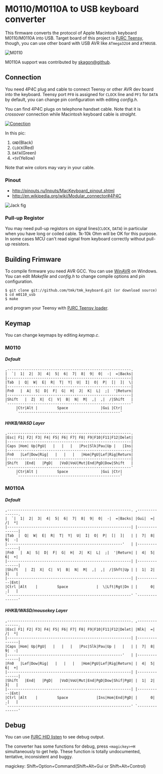 M0110/M0110A to USB keyboard converter
======================================
This firmware converts the protocol of Apple Macintosh keyboard M0110/M0110A into USB.
Target board of this project is [PJRC Teensy](http://www.pjrc.com/teensy/), though,
you can use other board with USB AVR like `ATmega32U4` and `AT90USB`.

![M0110](https://github.com/tmk/tmk_keyboard/raw/master/m0110_usb/doc/m0110.jpg)

M0110A support was contributed by [skagon@github](https://github.com/skagon).



Connection
----------
You need 4P4C plug and cable to connect Teensy or other AVR dev board into the keyboard.
Teensy port `PF0` is assigned for `CLOCK` line and `PF1` for `DATA` by default,
you can change pin configuration with editing *config.h*.

You can find 4P4C plugs on telephone handset cable. Note that it is *crossover* connection
while Macintosh keyboard cable is *straight*.

[![Conection](http://i.imgur.com/vJoVOm.jpg)](http://i.imgur.com/vJoVO.jpg)

In this pic:

1. `GND`(Black)
2. `CLOCK`(Red)
3. `DATA`(Green)
4. `+5V`(Yellow)

Note that wire colors may vary in your cable.


### Pinout
- <http://pinouts.ru/Inputs/MacKeyboard_pinout.shtml>
- <http://en.wikipedia.org/wiki/Modular_connector#4P4C>

![Jack fig](http://www.kbdbabel.org/conn/kbd_connector_macplus.png)


### Pull-up Registor
You may need pull-up registors on signal lines(`CLOCK`, `DATA`) in particular
when you have long or coiled cable. 1k-10k Ohm will be OK for this purpose.
In some cases MCU can't read signal from keyboard correctly without pull-up resistors.



Building Frimware
-----------------
To compile firmware you need AVR GCC. You can use [WinAVR](http://winavr.sourceforge.net/) on Windows.
You can edit *Makefile* and *config.h* to change compile options and pin configuration.

    $ git clone git://github.com/tmk/tmk_keyboard.git (or download source)
    $ cd m0110_usb
    $ make

and program your Teensy with [PJRC Teensy loader](http://www.pjrc.com/teensy/loader.html).



Keymap
------
You can change keymaps by editing *keymap.c*.

### M0110
#### *Default*
    ,---------------------------------------------------------.
    |  `|  1|  2|  3|  4|  5|  6|  7|  8|  9|  0|  -|  =|Backs|
    |---------------------------------------------------------|
    |Tab  |  Q|  W|  E|  R|  T|  Y|  U|  I|  O|  P|  [|  ]|  \|
    |---------------------------------------------------------|
    |Fn0   |  A|  S|  D|  F|  G|  H|  J|  K|  L|  ;|  '|Return|
    |---------------------------------------------------------|
    |Shift   |  Z|  X|  C|  V|  B|  N|  M|  ,|  ,|  /|Shift   |
    `---------------------------------------------------------'
         |Ctr|Alt |         Space               |Gui |Ctr|
         `-----------------------------------------------'
#### *HHKB/WASD Layer*
    ,---------------------------------------------------------.
    |Esc| F1| F2| F3| F4| F5| F6| F7| F8| F9|F10|F11|F12|Delet|
    |---------------------------------------------------------|
    |Caps |Hom| Up|PgU|   |   |   |   |Psc|Slk|Pau|Up |   |Ins|
    |---------------------------------------------------------|
    |Fn0   |Lef|Dow|Rig|   |   |   |   |Hom|PgU|Lef|Rig|Return|
    |---------------------------------------------------------|
    |Shift   |End|   |PgD|   |VoD|VoU|Mut|End|PgD|Dow|Shift   |
    `---------------------------------------------------------'
         |Ctr|Alt |         Space               |Gui |Ctr|
         `-----------------------------------------------'

### M0110A
#### *Default*
    ,---------------------------------------------------------. ,---------------.
    |  `|  1|  2|  3|  4|  5|  6|  7|  8|  9|  0|  -|  =|Backs| |Gui|  =|  /|  *|
    |---------------------------------------------------------| |---------------|
    |Tab  |  Q|  W|  E|  R|  T|  Y|  U|  I|  O|  P|  [|  ]|   | |  7|  8|  9|  -|
    |-----------------------------------------------------'   | |---------------|
    |Fn0   |  A|  S|  D|  F|  G|  H|  J|  K|  L|  ;|  '|Return| |  4|  5|  6|  +|
    |---------------------------------------------------------| |---------------|
    |Shift   |  Z|  X|  C|  V|  B|  N|  M|  ,|  ,|  /|Shft|Up | |  1|  2|  3|   |
    |---------------------------------------------------------| |-----------|Ent|
    |Ctrl |Alt    |         Space             |  \|Lft|Rgt|Dn | |      0|  .|   |
    `---------------------------------------------------------' `---------------'
#### *HHKB/WASD/mousekey  Layer*
    ,---------------------------------------------------------. ,---------------.
    |Esc| F1| F2| F3| F4| F5| F6| F7| F8| F9|F10|F11|F12|Delet| |Nlk|  =|  /|  *|
    |---------------------------------------------------------| |---------------|
    |Caps |Hom| Up|PgU|   |   |   |   |Psc|Slk|Pau|Up |   |   | |  7|  8|  9|  -|
    |-----------------------------------------------------'   | |---------------|
    |Fn0   |Lef|Dow|Rig|   |   |   |   |Hom|PgU|Lef|Rig|Return| |  4|  5|  6|  +|
    |---------------------------------------------------------| |---------------|
    |Shift   |End|   |PgD|   |VoD|VoU|Mut|End|PgD|Dow|Shif|PgU| |  1|  2|  3|   |
    |---------------------------------------------------------| |-----------|Ent|
    |Ctrl |Alt    |         Space             |Ins|Hom|End|PgD| |      0|  .|   |
    `---------------------------------------------------------' `---------------'



Debug
-----
You can use [PJRC HID listen](http://www.pjrc.com/teensy/hid_listen.html) to see debug output.

The converter has some functions for debug, press `<magickey>+H` simultaneously to get help.
These function is totally undocumented, tentative, inconsistent and buggy.

magickey: Shift+Option+Command(Shift+Alt+Gui or Shift+Alt+Control)

